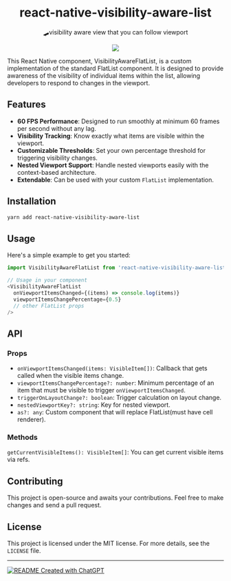 <h1 align="center">react-native-visibility-aware-list</h1>


<p align="center">
  <p align="center">🛹visibility aware view that you can follow viewport</p>
  <p align="center" >
    <img src="https://imgur.com/u94Pa4T.gif" />
  </p>
</p>


This React Native component, VisibilityAwareFlatList, is a custom implementation of the standard FlatList component. It is designed to provide awareness of the visibility of individual items within the list, allowing developers to respond to changes in the viewport.

## Features

- **60 FPS Performance**: Designed to run smoothly at minimum 60 frames per second without any lag.
- **Visibility Tracking**: Know exactly what items are visible within the viewport.
- **Customizable Thresholds**: Set your own percentage threshold for triggering visibility changes.
- **Nested Viewport Support**: Handle nested viewports easily with the context-based architecture.
- **Extendable**: Can be used with your custom `FlatList` implementation.


## Installation

```sh
yarn add react-native-visibility-aware-list
```
## Usage
Here's a simple example to get you started:

```javascript
import VisibilityAwareFlatList from 'react-native-visibility-aware-list';

// Usage in your component
<VisibilityAwareFlatList
  onViewportItemsChanged={(items) => console.log(items)}
  viewportItemsChangePercentage={0.5}
  // other FlatList props
/>
```

## API

### Props

- `onViewportItemsChanged(items: VisibleItem[])`: Callback that gets called when the visible items change.
- `viewportItemsChangePercentage?: number`: Minimum percentage of an item that must be visible to trigger `onViewportItemsChanged`.
- `triggerOnLayoutChange?: boolean`: Trigger calculation on layout change.
- `nestedViewportKey?: string`: Key for nested viewport.
- `as?: any`: Custom component that will replace FlatList(must have cell renderer).

### Methods
`getCurrentVisibleItems(): VisibleItem[]`: You can get current visible items via refs.


## Contributing

This project is open-source and awaits your contributions. Feel free to make changes and send a pull request.

## License

This project is licensed under the MIT license. For more details, see the `LICENSE` file.

---

[![README Created with ChatGPT](https://img.shields.io/badge/README%20Created%20with-ChatGPT-blue.svg)](https://openai.com)
